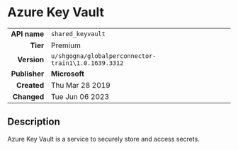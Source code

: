 # Azure Key Vault
| | |
|-:|-|
|**API name**|`shared_keyvault`|
|**Tier**|Premium|
|**Version**|`u/shgogna/globalperconnector-train1\1.0.1639.3312`|
|**Publisher**|**Microsoft**|
|**Created**|Thu Mar 28 2019|
|**Changed**|Tue Jun 06 2023|

## Description
Azure Key Vault is a service to securely store and access secrets.
